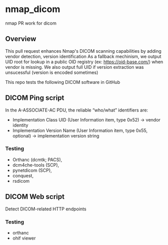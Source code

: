 # nmap_dicom
 nmap PR work for dicom

## Overview
This pull request enhances Nmap's DICOM scanning capabilities by adding vendor detection, version identification
As a fallback mechinism, we output UID root for lookup in a public OID registry (ex: https://oid-base.com/) when vendor is missing. We also output full UID if version extraction was unsucessful (version is encoded sometimes)


This repo tests the following DICOM software in GitHub 
## DICOM Ping script
In the A-ASSOCIATE-AC PDU, the reliable “who/what” identifiers are:
- Implementation Class UID (User Information item, type 0x52) → vendor identity
- Implementation Version Name (User Information item, type 0x55, optional) → implementation version string
### Testing
- Orthanc (dcmtk; PACS), 
- dcm4che-tools (SCP),  
- pynetdicom (SCP), 
- conquest,
- rsdicom
## DICOM Web script
Detect DICOM-related HTTP endpoints
### Testing
- orthanc
- ohif viewer